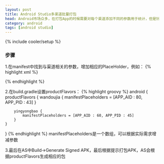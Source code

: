 ```yaml
---
layout: post
title: Android Studio多渠道批量打包
head: Android市场众多，在打包App的时候需要对每个渠道添加不同的参数用于统计，但是针对每个渠道单独打包比较麻烦，所以要考虑使用批量打包。AS使用gradle来构建android项目，我们可以利用来进行批量打包操作。
category: android
tags: [android studio]
---
```

{% include cooler/setup %}

### 步骤 ###

1.在manifest中找到与渠道相关的参数，增加相应的PlaceHolder，例如：
{% highlight xml %}
<meta-data
	android:name="aid"
	android:value="${APP_AID}" />

<meta-data
	android:name="pid"
	android:value="${APP_PID}" />
{% endhighlight %}

2.在build.gradle设置productFlavors：
{% highlight groovy %}
android {
	productFlavors {
		wandoujia {
			manifestPlaceholders = [APP_AID : 80, APP_PID : 43]
		}

		yingyongbao {
			manifestPlaceholders = [APP_AID : 60, APP_PID : 45]
		}
	}
}
{% endhighlight %}
manifestPlaceholders是一个数组，可以根据实际需求增减参数

3.最后在AS中Build->Generate Signed APK，最后根据提示打包APK，AS会根据productFlavors生成相应的包